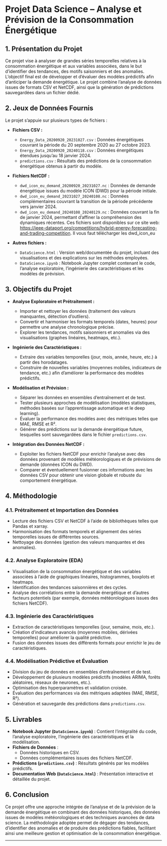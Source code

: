 # Projet Data Science – Analyse et Prévision de la Consommation Énergétique

## 1. Présentation du Projet

Ce projet vise à analyser de grandes séries temporelles relatives à la consommation énergétique et aux variables associées, dans le but d’identifier des tendances, des motifs saisonniers et des anomalies. L’objectif final est de développer et d’évaluer des modèles prédictifs afin d’anticiper la demande énergétique. Le projet combine l’analyse de données issues de formats CSV et NetCDF, ainsi que la génération de prédictions sauvegardées dans un fichier dédié.

## 2. Jeux de Données Fournis

Le projet s’appuie sur plusieurs types de fichiers :

- **Fichiers CSV :**
  - `Energy_Data_20200920_20231027.csv` : Données énergétiques couvrant la période du 20 septembre 2020 au 27 octobre 2023.
  - `Energy_Data_20200920_20240118.csv` : Données énergétiques étendues jusqu’au 18 janvier 2024.
  - `predictions.csv` : Résultats des prédictions de la consommation énergétique obtenus à partir du modèle.

- **Fichiers NetCDF :**
  - `dwd_icon_eu_demand_20200920_20231027.nc` : Données de demande énergétique issues du modèle ICON (DWD) pour la période initiale.
  - `dwd_icon_eu_demand_20231027_20240108.nc` : Données complémentaires couvrant la transition de la période précédente vers janvier 2024.
  - `dwd_icon_eu_demand_20240108_20240129.nc` : Données couvrant la fin de janvier 2024, permettant d’affiner la compréhension des dynamiques récentes.
  Ces fichiers sont disponibles sur ce site web: https://ieee-dataport.org/competitions/hybrid-energy-forecasting-and-trading-competition. Il vous faut télécharger les dwd_icon_eu

- **Autres fichiers :**
  - `DataScience.html` : Version web/documentée du projet, incluant des visualisations et des explications sur les méthodes employées.
  - `DataScience.ipynb` : Notebook Jupyter complet contenant le code, l’analyse exploratoire, l’ingénierie des caractéristiques et les modèles de prévision.

## 3. Objectifs du Projet

- **Analyse Exploratoire et Prétraitement :**
  - Importer et nettoyer les données (traitement des valeurs manquantes, détection d’outliers).
  - Convertir et harmoniser les formats temporels (dates, heures) pour permettre une analyse chronologique précise.
  - Explorer les tendances, motifs saisonniers et anomalies via des visualisations (graphes linéaires, heatmaps, etc.).

- **Ingénierie des Caractéristiques :**
  - Extraire des variables temporelles (jour, mois, année, heure, etc.) à partir des horodatages.
  - Construire de nouvelles variables (moyennes mobiles, indicateurs de tendance, etc.) afin d’améliorer la performance des modèles prédictifs.

- **Modélisation et Prévision :**
  - Séparer les données en ensembles d’entraînement et de test.
  - Tester plusieurs approches de modélisation (modèles statistiques, méthodes basées sur l’apprentissage automatique et le deep learning).
  - Évaluer la performance des modèles avec des métriques telles que MAE, RMSE et R².
  - Générer des prédictions sur la demande énergétique future, lesquelles sont sauvegardées dans le fichier `predictions.csv`.

- **Intégration des Données NetCDF :**
  - Exploiter les fichiers NetCDF pour enrichir l’analyse avec des données provenant de modèles météorologiques et de prévisions de demande (données ICON du DWD).
  - Comparer et éventuellement fusionner ces informations avec les données CSV pour obtenir une vision globale et robuste du comportement énergétique.

## 4. Méthodologie

### 4.1. Prétraitement et Importation des Données
- Lecture des fichiers CSV et NetCDF à l’aide de bibliothèques telles que Pandas et xarray.
- Harmonisation des formats temporels et alignement des séries temporelles issues de différentes sources.
- Nettoyage des données (gestion des valeurs manquantes et des anomalies).

### 4.2. Analyse Exploratoire (EDA)
- Visualisation de la consommation énergétique et des variables associées à l’aide de graphiques linéaires, histogrammes, boxplots et heatmaps.
- Identification des tendances saisonnières et des cycles.
- Analyse des corrélations entre la demande énergétique et d’autres facteurs potentiels (par exemple, données météorologiques issues des fichiers NetCDF).

### 4.3. Ingénierie des Caractéristiques
- Extraction de caractéristiques temporelles (jour, semaine, mois, etc.).
- Création d’indicateurs avancés (moyennes mobiles, dérivées temporelles) pour améliorer la qualité prédictive.
- Fusion des données issues des différents formats pour enrichir le jeu de caractéristiques.

### 4.4. Modélisation Prédictive et Évaluation
- Division du jeu de données en ensembles d’entraînement et de test.
- Développement de plusieurs modèles prédictifs (modèles ARIMA, forêts aléatoires, réseaux de neurones, etc.).
- Optimisation des hyperparamètres et validation croisée.
- Évaluation des performances via des métriques adaptées (MAE, RMSE, R²).
- Génération et sauvegarde des prédictions dans `predictions.csv`.

## 5. Livrables

- **Notebook Jupyter (`DataScience.ipynb`)** : Contient l’intégralité du code, l’analyse exploratoire, l’ingénierie des caractéristiques et la modélisation.
- **Fichiers de Données** : 
  - Données historiques en CSV.
  - Données complémentaires issues des fichiers NetCDF.
- **Prédictions (`predictions.csv`)** : Résultats générés par les modèles prédictifs.
- **Documentation Web (`DataScience.html`)** : Présentation interactive et détaillée du projet.

## 6. Conclusion

Ce projet offre une approche intégrée de l’analyse et de la prévision de la demande énergétique en combinant des données historiques, des données issues de modèles météorologiques et des techniques avancées de data science. La méthodologie adoptée permet de dégager des tendances, d’identifier des anomalies et de produire des prédictions fiables, facilitant ainsi une meilleure gestion et optimisation de la consommation énergétique.

---
